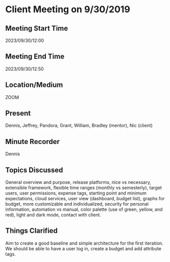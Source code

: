 # Client Meeting on 9/30/2019

## Meeting Start Time

2023/09/30/12:00

## Meeting End Time

2023/09/30/12:50

## Location/Medium

ZOOM

## Present

Dennis, Jeffrey, Pandora, Grant, William, Bradley (mentor), Nic (client)

## Minute Recorder

Dennis

## Topics Discussed

General overview and purpose, release platforms, nice vs necessary, extensible framework, flexible time ranges (monthly vs semesterly), target users, user permissions, expense tags, starting point and minimum expectations, cloud services, user view (dashboard, budget list), graphs for budget, more customizable and individualized, security for personal information, automation vs manual, color palette (use of green, yellow, and red), light and dark mode, contact with client.

## Things Clarified

Aim to create a good baseline and simple architecture for the first iteration. We should be able to have a user log in, create a budget and add attribute tags.
